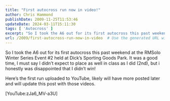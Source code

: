 ```yaml
---
title: "First autocross run now in video!"
author: Chris Hammond
publishDate: 2009-11-25T11:53:46
updateDate: 2024-03-11T15:11:30
tags: [ 'Autocross' ]
excerpt: "So I took the A6 out for its first autocross this past weekend at the RMSolo Winter Series Event #2 held at Dick’s Sporting Goods Park. It was a good time, I must say I didn’t expect to place as well in class as I did (2nd), but i honestly was disappointed that I didn’t win!  Here’s the first run uploaded to YouTube, likely will have more posted later and will update this post with those videos.  Flash Not Installed"
url: /2009/first-autocross-run-now-in-video  # Use the generated URL with year
---
```

<p>So I took the A6 out for its first autocross this past weekend at the RMSolo Winter Series Event #2 held at Dick’s Sporting Goods Park. It was a good time, I must say I didn’t expect to place as well in class as I did (2nd), but i honestly was disappointed that I didn’t win!</p> <p>Here’s the first run uploaded to YouTube, likely will have more posted later and will update this post with those videos.</p> <p>[YouTube:zJa6_MV-a3U]</p>
